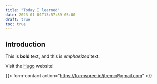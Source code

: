 ```yaml
---
title: "Today I learned"
date: 2023-01-01T13:57:59-05:00
draft: true
toc: true
---
```

## Introduction

This is **bold** text, and this is *emphasized* text.

Visit the [Hugo](https://gohugo.io) website!

{{< form-contact action="https://formspree.io/jtremc@gmail.com" >}}